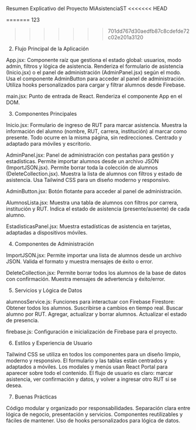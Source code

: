 Resumen Explicativo del Proyecto MiAsistenciaST
<<<<<<< HEAD

=======
123
>>>>>>> 701dd767d30aedfb87c8cdefde72c02e201a3120
2. Flujo Principal de la Aplicación

App.jsx: Componente raíz que gestiona el estado global: usuarios, modo admin, filtros y lógica de asistencia. Renderiza el formulario de asistencia (Inicio.jsx) o el panel de administración (AdminPanel.jsx) según el modo. Usa el componente AdminButton para acceder al panel de administración. Utiliza hooks personalizados para cargar y filtrar alumnos desde Firebase.

main.jsx: Punto de entrada de React. Renderiza el componente App en el DOM.

3. Componentes Principales

Inicio.jsx: Formulario de ingreso de RUT para marcar asistencia. Muestra la información del alumno (nombre, RUT, carrera, institución) al marcar como presente. Todo ocurre en la misma página, sin redirecciones. Centrado y adaptado para móviles y escritorio.

AdminPanel.jsx: Panel de administración con pestañas para gestión y estadísticas. Permite importar alumnos desde un archivo JSON (ImportJSON.jsx). Permite borrar toda la colección de alumnos (DeleteCollection.jsx). Muestra la lista de alumnos con filtros y estado de asistencia. Usa Tailwind CSS para un diseño moderno y responsivo.

AdminButton.jsx: Botón flotante para acceder al panel de administración.

AlumnosLista.jsx: Muestra una tabla de alumnos con filtros por carrera, institución y RUT. Indica el estado de asistencia (presente/ausente) de cada alumno.

EstadisticasPanel.jsx: Muestra estadísticas de asistencia en tarjetas, adaptadas a dispositivos móviles.

4. Componentes de Administración

ImportJSON.jsx: Permite importar una lista de alumnos desde un archivo JSON. Valida el formato y muestra mensajes de éxito o error.

DeleteCollection.jsx: Permite borrar todos los alumnos de la base de datos con confirmación. Muestra mensajes de advertencia y éxito/error.

5. Servicios y Lógica de Datos

alumnosService.js: Funciones para interactuar con Firebase Firestore: Obtener todos los alumnos. Suscribirse a cambios en tiempo real. Buscar alumno por RUT. Agregar, actualizar y borrar alumnos. Actualizar el estado de presencia.

firebase.js: Configuración e inicialización de Firebase para el proyecto.

6. Estilos y Experiencia de Usuario

Tailwind CSS se utiliza en todos los componentes para un diseño limpio, moderno y responsivo. El formulario y las tablas están centrados y adaptados a móviles. Los modales y menús usan React Portal para aparecer sobre todo el contenido. El flujo de usuario es claro: marcar asistencia, ver confirmación y datos, y volver a ingresar otro RUT si se desea.

7. Buenas Prácticas

Código modular y organizado por responsabilidades. Separación clara entre lógica de negocio, presentación y servicios. Componentes reutilizables y fáciles de mantener. Uso de hooks personalizados para lógica de datos.


